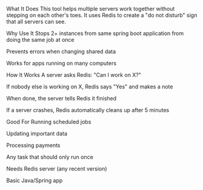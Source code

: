 What It Does
This tool helps multiple servers work together without stepping on each other's toes. It uses Redis to create a "do not disturb" sign that all servers can see.

Why Use It
Stops 2+ instances from same spring boot application from doing the same job at once

Prevents errors when changing shared data

Works for apps running on many computers

How It Works
A server asks Redis: "Can I work on X?"

If nobody else is working on X, Redis says "Yes" and makes a note

When done, the server tells Redis it finished

If a server crashes, Redis automatically cleans up after 5 minutes

Good For
Running scheduled jobs

Updating important data

Processing payments

Any task that should only run once

Needs
Redis server (any recent version)

Basic Java/Spring app
